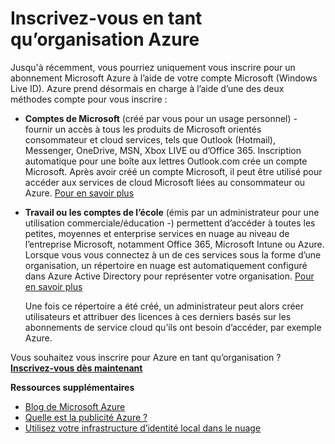 <properties
    pageTitle="Inscrivez-vous en tant qu’organisation Azure"
    description="Découvrez comment vous pouvez utiliser un travail ou l’école compte pour tirer parti des comptes d’utilisateur existants, des stratégies, des paramètres ou des déploiements sur site server vous possédez déjà et améliorer l’efficacité entre l’infrastructure d’identité sur site et la publicité Azure de votre organisation."
    services="active-directory"
    documentationCenter=""
    authors="markusvi"
    manager="femila"
    editor=""/>

<tags
    ms.service="active-directory"
    ms.workload="identity"
    ms.tgt_pltfrm="na"
    ms.devlang="na"
    ms.topic="article"
    ms.date="10/10/2016"
    ms.author="markvi"/>


# <a name="sign-up-for-azure-as-an-organization"></a>Inscrivez-vous en tant qu’organisation Azure

Jusqu'à récemment, vous pourriez uniquement vous inscrire pour un abonnement Microsoft Azure à l’aide de votre compte Microsoft (Windows Live ID). Azure prend désormais en charge à l’aide d’une des deux méthodes compte pour vous inscrire :

* **Comptes de Microsoft** (créé par vous pour un usage personnel) - fournir un accès à tous les produits de Microsoft orientés consommateur et cloud services, tels que Outlook (Hotmail), Messenger, OneDrive, MSN, Xbox LIVE ou d’Office 365. Inscription automatique pour une boîte aux lettres Outlook.com crée un compte Microsoft. Après avoir créé un compte Microsoft, il peut être utilisé pour accéder aux services de cloud Microsoft liées au consommateur ou Azure. [Pour en savoir plus](http://www.microsoft.com/account/default.aspx)

* **Travail ou les comptes de l’école** (émis par un administrateur pour une utilisation commerciale/éducation -) permettent d’accéder à toutes les petites, moyennes et enterprise services en nuage au niveau de l’entreprise Microsoft, notamment Office 365, Microsoft Intune ou Azure. Lorsque vous vous connectez à un de ces services sous la forme d’une organisation, un répertoire en nuage est automatiquement configuré dans Azure Active Directory pour représenter votre organisation. [Pour en savoir plus](active-directory-administer.md)

    Une fois ce répertoire a été créé, un administrateur peut alors créer utilisateurs et attribuer des licences à ces derniers basés sur les abonnements de service cloud qu’ils ont besoin d’accéder, par exemple Azure.

Vous souhaitez vous inscrire pour Azure en tant qu’organisation ? [**Inscrivez-vous dès maintenant**](https://azure.microsoft.com/pricing/purchase-options/)

**Ressources supplémentaires**

* [Blog de Microsoft Azure](https://azure.microsoft.com/blog/)
* [Quelle est la publicité Azure ?](active-directory-whatis.md)
* [Utilisez votre infrastructure d’identité local dans le nuage](active-directory-aadconnect.md)
